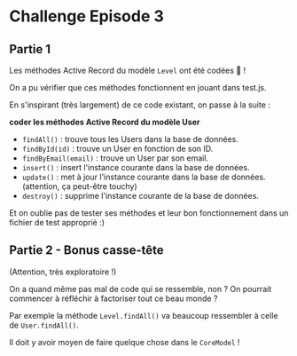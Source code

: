 # Challenge Episode 3

## Partie 1

Les méthodes Active Record du modèle `Level` ont été codées 🎉 !

On a pu vérifier que ces méthodes fonctionnent en jouant dans test.js.

En s'inspirant (très largement) de ce code existant, on passe à la suite :

**coder les méthodes Active Record du modèle User**

- `findAll()` : trouve tous les Users dans la base de données.
- `findById(id)` : trouve un User en fonction de son ID.
- `findByEmail(email)` : trouve un User par son email.
- `insert()` : insert l'instance courante dans la base de données.
- `update()` : met à jour l'instance courante dans la base de données. (attention, ça peut-être touchy)
- `destroy()` : supprime l'instance courante de la base de données.

Et on oublie pas de tester ses méthodes et leur bon fonctionnement dans un fichier de test approprié :)

## Partie 2 - Bonus casse-tête

(Attention, très exploratoire !)

On a quand même pas mal de code qui se ressemble, non ? On pourrait commencer à réfléchir à factoriser tout ce beau monde ?

Par exemple la méthode `Level.findAll()` va beaucoup ressembler à celle de `User.findAll()`.

Il doit y avoir moyen de faire quelque chose dans le `CoreModel` !
